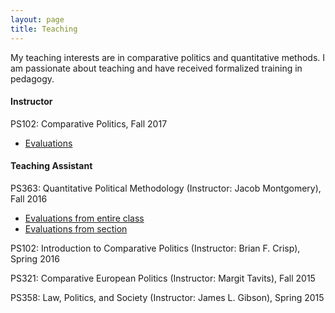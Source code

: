 ```yaml
---
layout: page
title: Teaching
---
```


My teaching interests are in comparative politics and quantitative methods. I am passionate about teaching and have received formalized training in pedagogy.

#### Instructor

PS102: Comparative Politics, Fall 2017
- [Evaluations](https://www.dropbox.com/s/iahufi84zhapknm/Evals-U25-102-14lv2lx.pdf?dl=0)  

#### Teaching Assistant

PS363: Quantitative Political Methodology (Instructor: Jacob Montgomery), Fall 2016
- [Evaluations from entire class](https://www.dropbox.com/s/52aqdz4gzfipgds/Instructor-Report-for-Jae-Hee-Jung-FL2016.L.L32.363.01-Quantitative-Political-Methodology-26gvw6u-2.pdf?dl=0)
- [Evaluations from section](https://www.dropbox.com/s/995zah8ff112htx/Instructor-Report-for-Jae-Hee-Jung-FL2016.L.L32.363.D-Quantitative-Political-Methodology_4a7b5271-75d7-4941-b2b1-5f74847d2613en-US-278icyf-2.pdf?dl=0)

PS102: Introduction to Comparative Politics (Instructor: Brian F. Crisp), Spring 2016

PS321: Comparative European Politics (Instructor: Margit Tavits), Fall 2015

PS358: Law, Politics, and Society (Instructor: James L. Gibson), Spring 2015
